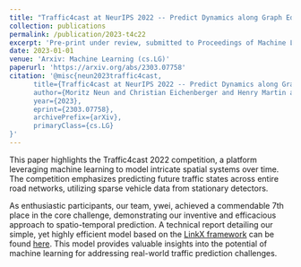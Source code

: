 ```yaml
---
title: "Traffic4cast at NeurIPS 2022 -- Predict Dynamics along Graph Edges from Sparse Node Data: Whole City Traffic and ETA from Stationary Vehicle Detectors"
collection: publications
permalink: /publication/2023-t4c22
excerpt: 'Pre-print under review, submitted to Proceedings of Machine Learning Research'
date: 2023-01-01
venue: 'Arxiv: Machine Learning (cs.LG)'
paperurl: 'https://arxiv.org/abs/2303.07758'
citation: '@misc{neun2023traffic4cast,
      title={Traffic4cast at NeurIPS 2022 -- Predict Dynamics along Graph Edges from Sparse Node Data: Whole City Traffic and ETA from Stationary Vehicle Detectors}, 
      author={Moritz Neun and Christian Eichenberger and Henry Martin and Markus Spanring and Rahul Siripurapu and Daniel Springer and Leyan Deng and Chenwang Wu and Defu Lian and Min Zhou and Martin Lumiste and Andrei Ilie and Xinhua Wu and Cheng Lyu and Qing-Long Lu and Vishal Mahajan and Yichao Lu and Jiezhang Li and Junjun Li and Yue-Jiao Gong and Florian Grötschla and Joël Mathys and Ye Wei and He Haitao and Hui Fang and Kevin Malm and Fei Tang and Michael Kopp and David Kreil and Sepp Hochreiter},
      year={2023},
      eprint={2303.07758},
      archivePrefix={arXiv},
      primaryClass={cs.LG}
}'
---
```


This paper highlights the Traffic4cast 2022 competition, a platform leveraging machine learning to model intricate spatial systems over time. The competition emphasizes predicting future traffic states across entire road networks, utilizing sparse vehicle data from stationary detectors.

As enthusiastic participants, our team, ywei, achieved a commendable 7th place in the core challenge, demonstrating our inventive and efficacious approach to spatio-temporal prediction. A technical report detailing our simple, yet highly efficient model based on the [LinkX framework](https://arxiv.org/abs/2110.14446) can be found [here](https://github.com/Ye-We1/Traffic4cast2022/blob/master/paper.pdf). This model provides valuable insights into the potential of machine learning for addressing real-world traffic prediction challenges.